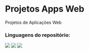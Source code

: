 # Projetos Apps Web

 Projetos de Aplicações Web

### Linguagens do repositório:

<img src="https://img.shields.io/badge/HTML-E34C26?style=for-the-badge"><!-- -->
<img src="https://img.shields.io/badge/CSS-563D7C?style=for-the-badge"><!-- -->
<img src="https://img.shields.io/badge/JavaScript-F1E05A?style=for-the-badge"><!-- -->
